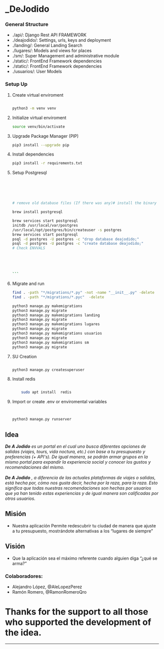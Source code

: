 
# _DeJodido


### General Structure

* ./api/: Django Rest API FRAMEWORK
* ./deajodido/: Settings, urls, keys and deployment
* ./landing/: General Landing Search
* ./lugares/: Models and views for places
* ./sm/: Super Management and administrative module
* ./static/: FrontEnd Framework dependencies
* ./static/: FrontEnd Framework dependencies
* ./usuarios/: User Models

### Setup Up

1. Create virtual enviroment

    ``` bash

    python3 -m venv venv

    ```
2. Initialize  virtual enviroment

    ``` bash
    source venv/bin/activate
 
    ```
3. Upgrade Package Manager (PIP) 

    ``` bash
    pip3 install --upgrade pip
 
    ```
4. Install dependencies

    ``` bash
    pip3 install -r requirements.txt
 
    ```
5. Setup Postgresql

    ```` bash
   




    # remove old database files (If there was any)# install the binary

    brew install postgresql

    brew services start postgresql
    initdb /usr/local/var/postgres
    /usr/local/opt/postgres/bin/createuser -s postgres
    brew services start postgresql
    psql -d postgres -U postgres -c "drop database deajodido;"
    psql -d postgres -U postgres -c "create database deajodido;"
   # Check ENVVALS

    



    ```

6. Migrate and run

    ``` bash
   find . -path "*/migrations/*.py" -not -name "__init__.py" -delete
    find . -path "*/migrations/*.pyc"  -delete
    
    python3 manage.py makemigrations 
    python3 manage.py migrate 
    python3 manage.py makemigrations landing
    python3 manage.py migrate
    python3 manage.py makemigrations lugares
    python3 manage.py migrate
    python3 manage.py makemigrations usuarios
    python3 manage.py migrate
    python3 manage.py makemigrations sm
    python3 manage.py migrate
    ```

7. SU Creation

    ``` bash

    python3 manage.py createsuperuser

    ```
   
8. Install redis
      
    ``` bash
    
        sudo apt install  redis
    ```
    


11. Import or create .env or enviromental variables

    ``` bash
    

    python3 manage.py runserver

    ```
    

## Idea

_**De A Jodido** es un portal en el cual uno busca diferentes opciones de salidas (viajes, tours, vida noctura, etc.) con base a tu presupuesto y preferencias (+ API's). De igual manera, se podrán armar grupos en la mismo portal para expandir la experiencia social y conocer los gustos y recomendaciones del mismo. <br><br>**De A Jodido** ,  a diferencia de las actuales plataformas de viajes o salidas, está hecha por, cómo nos gusta decir, hecha por la raza, para la raza. Esto significa que todas nuestras recomendaciones son hechas por usuarios que ya han tenido estas experiencias y de igual manera son calificadas por otros usuarios._

## Misión

* Nuestra aplicación Permite redescubrir tu ciudad de manera que ajuste a tu presupuesto, mostrándote alternativas a los “lugares de siempre”

## Visión

* Que la aplicación sea el máximo referente cuando alguien diga “¿qué se arma?”


### Colaboradores:

* Alejandro López, @AleLopezPerez
* Ramón Romero, @RamonRomeroQro

# Thanks for the support to all those who supported the development of the idea.

----
